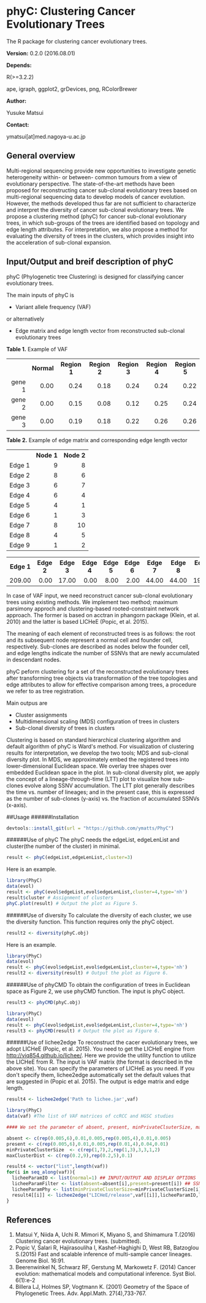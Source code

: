 # phyC: Clustering Cancer Evolutionary Trees
The R package for clustering cancer evolutionary trees. 

<strong>Version:</strong>
0.2.0 (2016.08.01)

<strong>Depends:</strong>

R(>=3.2.2)

ape, igraph, ggplot2, grDevices, png, RColorBrewer

<strong>Author:</strong>

Yusuke Matsui

<strong>Contact:</strong>

ymatsui[at]med.nagoya-u.ac.jp


## General overview
Multi-regional sequencing provide new opportunities to investigate genetic heterogeneity within- or between- common tumours from a view of evolutionary perspective. The state-of-the-art methods have been proposed for reconstructing cancer sub-clonal evolutionary trees based on multi-regional sequencing data to develop models of cancer evolution. However, the methods developed thus far are not sufficient to characterize and interpret the diversity of cancer sub-clonal evolutionary trees. We propose a clustering method (phyC) for cancer sub-clonal evolutionary trees, in which sub-groups of the trees are identified based on topology and edge length attributes. For interpretation, we also propose a method for evaluating the diversity of trees in the clusters, which provides insight into the acceleration of sub-clonal expansion. 

## Input/Output and breif description of phyC

phyC (Phylogenetic tree Clustering) is designed for classifying cancer evolutionary trees. 

The main inputs of phyC is
* Variant allele frequency (VAF)

or alternatively

* Edge matrix and edge length vector from reconstructed sub-clonal evolutionary trees

<strong>Table 1.</strong> Example of VAF
<table>
<tr> <th>  </th> <th> Normal </th> <th> Region 1 </th> <th> Region 2 </th> <th> Region 3 </th> <th> Region 4 </th> <th> Region 5 </th>  </tr>
  <tr> <td align="right">gene 1 </td> <td align="right"> 0.00 </td> <td align="right"> 0.24 </td> <td align="right"> 0.18 </td> <td align="right"> 0.24 </td> <td align="right"> 0.24 </td> <td align="right"> 0.22 </td> </tr>
  <tr> <td align="right">gene 2 </td> <td align="right"> 0.00 </td> <td align="right"> 0.15 </td> <td align="right"> 0.08 </td> <td align="right"> 0.12 </td> <td align="right"> 0.25 </td> <td align="right"> 0.24 </td> </tr>
  <tr> <td align="right">gene 3 </td> <td align="right"> 0.00 </td> <td align="right"> 0.19 </td> <td align="right"> 0.18 </td> <td align="right"> 0.22 </td> <td align="right"> 0.26 </td> <td align="right"> 0.26 </td> </tr>
   </table>
   
   
<strong>Table 2.</strong> Example of edge matrix and corresponding edge length vector
<table>
<tr> <th>  </th> <th>Node 1 </th> <th>Node 2 </th>  </tr>
  <tr> <td align="right">Edge 1 </td> <td align="right"> 9 </td> <td align="right"> 8 </td> </tr>
  <tr> <td align="right">Edge 2 </td> <td align="right"> 8 </td> <td align="right"> 6 </td> </tr>
  <tr> <td align="right">Edge 3 </td> <td align="right"> 6 </td> <td align="right"> 7 </td> </tr>
  <tr> <td align="right">Edge 4 </td> <td align="right"> 6 </td> <td align="right"> 4 </td> </tr>
  <tr> <td align="right">Edge 5 </td> <td align="right"> 4 </td> <td align="right"> 1 </td> </tr>
  <tr> <td align="right">Edge 6 </td> <td align="right"> 1 </td> <td align="right"> 3 </td> </tr>
  <tr> <td align="right">Edge 7 </td> <td align="right"> 8 </td> <td align="right"> 10 </td> </tr>
  <tr> <td align="right">Edge 8 </td> <td align="right"> 4 </td> <td align="right"> 5 </td> </tr>
  <tr> <td align="right">Edge 9 </td> <td align="right"> 1 </td> <td align="right"> 2 </td> </tr>
   </table>

<table>
<tr> <th>Edge 1 </th> <th>Edge 2 </th> <th>Edge 3 </th> <th>Edge 4 </th> <th>Edge 5 </th> <th>Edge 6 </th> <th>Edge 7 </th> <th>Edge 8 </th> <th>Edge 9 </th>  </tr>
  <tr> <td align="right"> 209.00 </td> <td align="right"> 0.00 </td> <td align="right"> 17.00 </td> <td align="right"> 0.00 </td> <td align="right"> 8.00 </td> <td align="right"> 2.00 </td> <td align="right"> 44.00 </td> <td align="right"> 44.00 </td> <td align="right"> 19.00 </td> </tr>
   </table>

In case of VAF input, we need reconstruct cancer sub-clonal evolutionary trees using existing methods. We implement two method; maximum parsimony approch and clustering-based rooted-constraint network approach. The former is based on acctran in phangorn package (Klein, et al. 2010) and the latter is based LICHeE (Popic, et al. 2015). 

The meaning of each element of reconstructed trees is as follows: the root and its subsequent node represent a normal cell and founder cell, respectively. Sub-clones are described as nodes below the founder cell, and edge lengths indicate the number of SSNVs that are newly accumulated in descendant nodes.

phyC peform clustering for a set of the reconstructed evolutionary trees after transforming tree objects via transformation of the tree topologies and edge attributes to allow for effective comparison among trees, a procedure we refer to as tree registration.

Main outpus are
* Cluster assignments
* Multidimensional scaling (MDS) configuration of trees in clusters
* Sub-clonal diversity of trees in clusters

Clustering is based on standard hierarchical clustering algorithm and default algorithm of phyC is Ward's method. 
For visualization of clustering results for interpretation, we develop the two tools; MDS and sub-clonal diversity plot. In MDS, we approximately embed the registered trees into lower-dimensional Euclidean space. We overlay tree shapes over embedded Euclidean space in the plot. In sub-clonal diversity plot, we apply the concept of a lineage-through-time (LTT) plot to visualize how sub-clones evolve along SSNV accumulation. The LTT plot generally describes the time vs. number of lineages; and in the present case, this is expressed as the number of sub-clones (y-axis) vs. the fraction of accumulated SSNVs (x-axis).


##Usage
######Installation

```r:install_git.R
devtools::install_git(url = "https://github.com/ymatts/PhyC")
```

######Use of phyC
The phyC needs the edgeList, edgeLenList and cluster(the number of the cluster) in minimal. 

```r:phyC.R
result <- phyC(edgeList,edgeLenList,cluster=3)
```

Here is an example.
```r:phyC.R
library(PhyC)
data(evol)
result <- phyC(evol$edgeList,evol$edgeLenList,cluster=4,type='nh')
result$cluster # Assignment of clusters
phyC.plot(result) # Output the plot as Figure 5.
```


######Use of diversity
To calculate the diversity of each cluster, we use the diversity function. This function requires only the phyC object.

```r:diversity.R
result2 <- diversity(phyC.obj)
```

Here is an example.

```r:diversity.R
library(PhyC)
data(evol)
result <- phyC(evol$edgeList,evol$edgeLenList,cluster=4,type='nh')
result2 <- diversity(result) # Output the plot as Figure 6.
```

######Use of phyCMD
To obtain the configuration of trees in Euclidean space as Figure 2, we use phyCMD function. The input is phyC object.

```r:phyCMD.R
result3 <- phyCMD(phyC.obj)
```


```r:phyCMD.R
library(PhyC)
data(evol)
result <- phyC(evol$edgeList,evol$edgeLenList,cluster=4,type='nh')
result3 <- phyCMD(result) # Output the plot as Figure 6.
```


######Use of lichee2edge
To reconstruct the cacer evolutionary trees, we adopt LICHeE (Popic, et al. 2015). You need to get the LICHeE engine from <a href="url">http://viq854.github.io/lichee/</a>. Here we provide the utility function to utilize the LICHeE from R. The input is VAF matrix (the format is described in the above site). You can specify the parameters of LICHeE as you need. If you don't specify them, lichee2edge automatically set the default values that are suggested in (Popic et al. 2015). The output is edge matrix and edge length. 


```r:lichee2edge.R
result4 <- lichee2edge('Path to lichee.jar',vaf)
```

```r:phyCMD.R
library(PhyC)
data(vaf) #The list of VAF matrices of ccRCC and HGSC studies

#### We set the parameter of absent, present, minPrivateClsuterSize, maxClusterDist for each patient.

absent <- c(rep(0.005,6),0.01,0.005,rep(0.005,4),0.01,0.005)
present <- c(rep(0.005,6),0.01,0.005,rep(0.01,4),0.04,0.01)
minPrivateClusterSize  <- c(rep(1,7),2,rep(1,3),3,3,1,2)
maxClusterDist <- c(rep(0.2,9),rep(0.2,5),0.1)

result4 <- vector("list",length(vaf))
for(i in seq_along(vaf)){  
  licheeParamIO <- list(normal=1) ## INPUT/OUTPUT AND DISPLAY OPTIONS
  licheeParamFilter <- list(absent=absent[i],present=present[i]) ## SSNV FILTERING AND CALLING parameter
  licheeParamPhy <- list(minPrivateClusterSize=minPrivateClusterSize[i],maxClusterDist=maxClusterDist[i]) ## PHYLOGENETIC NETWORK CONSTRUCTION AND TREE SEARCH parameter
  result4[[i]] <- lichee2edge("LICHeE/release",vaf[[i]],licheeParamIO,licheeParamFilter,licheeParamPhy)
}
```

## References
1. Matsui Y, Niida A, Uchi R. Mimori K, Miyano S, and Shimamura T.(2016) Clustering cancer evolutionary trees. (submitted). 
2. Popic V, Salari R, Hajirasouliha I, Kashef-Haghighi D, West RB, Batzoglou S.(2015) Fast and scalable inference of multi-sample cancer lineages. Genome Biol. 16:91.
3. Beerenwinkel N, Schwarz RF, Gerstung M, Markowetz F. (2014)  Cancer  evolution:   mathematical  models  and computational inference. Syst Biol. 6(1):e-2
4. Billera LJ, Holmes SP, Vogtmann K. (2001) Geometry of the Space of Phylogenetic Trees. Adv. Appl.Math. 27(4),733-767.
